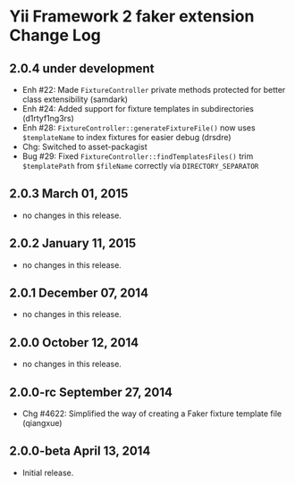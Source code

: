 Yii Framework 2 faker extension Change Log
==============================================

2.0.4 under development
-----------------------

- Enh #22: Made `FixtureController` private methods protected for better class extensibility (samdark)
- Enh #24: Added support for fixture templates in subdirectories (d1rtyf1ng3rs)
- Enh #28: `FixtureController::generateFixtureFile()` now uses `$templateName` to index fixtures for easier debug (drsdre)
- Chg: Switched to asset-packagist
- Bug #29: Fixed `FixtureController::findTemplatesFiles()` trim `$templatePath` from `$fileName` correctly via `DIRECTORY_SEPARATOR` 

2.0.3 March 01, 2015
--------------------

- no changes in this release.


2.0.2 January 11, 2015
----------------------

- no changes in this release.


2.0.1 December 07, 2014
-----------------------

- no changes in this release.


2.0.0 October 12, 2014
----------------------

- no changes in this release.


2.0.0-rc September 27, 2014
---------------------------

- Chg #4622: Simplified the way of creating a Faker fixture template file (qiangxue)


2.0.0-beta April 13, 2014
-------------------------

- Initial release.
